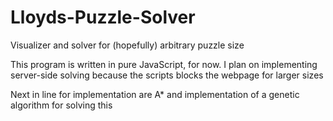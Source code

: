 # Lloyds-Puzzle-Solver
Visualizer and solver for (hopefully) arbitrary puzzle size

This program is written in pure JavaScript, for now. I plan on implementing server-side solving because the scripts blocks the webpage for larger sizes

Next in line for implementation are A* and implementation of a genetic algorithm for solving this
